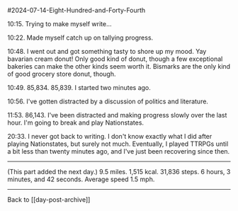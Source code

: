 #2024-07-14-Eight-Hundred-and-Forty-Fourth

10:15.  Trying to make myself write...

10:22.  Made myself catch up on tallying progress.

10:48.  I went out and got something tasty to shore up my mood.  Yay bavarian cream donut!  Only good kind of donut, though a few exceptional bakeries can make the other kinds seem worth it.  Bismarks are the only kind of good grocery store donut, though.

10:49.  85,834.  85,839.  I started two minutes ago.

10:56.  I've gotten distracted by a discussion of politics and literature.

11:53.  86,143.  I've been distracted and making progress slowly over the last hour.  I'm going to break and play Nationstates.

20:33.  I never got back to writing.  I don't know exactly what I did after playing Nationstates, but surely not much.  Eventually, I played TTRPGs until a bit less than twenty minutes ago, and I've just been recovering since then.

---
(This part added the next day.)  9.5 miles.  1,515 kcal.  31,836 steps.  6 hours, 3 minutes, and 42 seconds.  Average speed 1.5 mph.

---
Back to [[day-post-archive]]